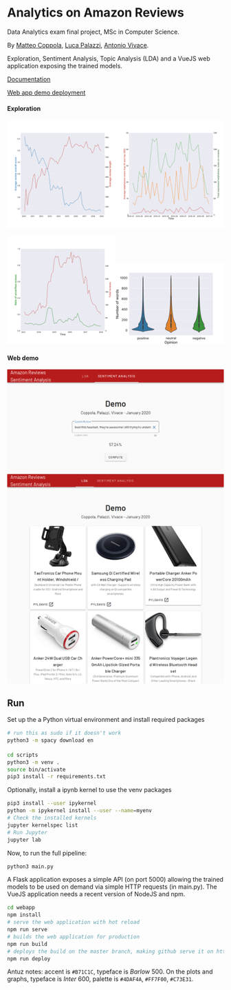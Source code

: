 # Analytics on Amazon Reviews

Data Analytics exam final project, MSc in Computer Science.

By [Matteo Coppola](https://github.com/matteocoppola), [Luca Palazzi](https://github.com/lucapalazzi), [Antonio Vivace](https://github.com/avivace).

Exploration, Sentiment Analysis, Topic Analysis (LDA) and a VueJS web application exposing the trained models.

[Documentation](report.pdf)

[Web app demo deployment](https://avivace.github.io/review-sentiment)

#### Exploration

<img src="figures/1_rew_len_over_time.svg" width="50%"><img src="figures/1_avg_help_25_100_traffic.svg"  width="50%">

<img src="figures/1_ver_unver_time_traffic.svg"  width="50%"><img src="figures/1_correlation_words_opinion.svg"  width="50%">

#### Web demo

<img src="https://github.com/avivace/reviews-sentiment/blob/master/figures/ext/webapp1.png">

<img src="https://github.com/avivace/reviews-sentiment/blob/master/figures/ext/webapp2.png">

## Run

Set up the a Python virtual environment and install required packages

```bash
# run this as sudo if it doesn't work
python3 -m spacy download en

cd scripts
python3 -m venv .
source bin/activate
pip3 install -r requirements.txt
```

Optionally, install a ipynb kernel to use the venv packages
```bash
pip3 install --user ipykernel
python -m ipykernel install --user --name=myenv
# Check the installed kernels
jupyter kernelspec list
# Run Jupyter
jupyter lab
```


Now, to run the full pipeline:
```bash
python3 main.py
```

A Flask application exposes a simple API (on port 5000) allowing the trained models to be used on demand via simple HTTP requests (in main.py). The VueJS application needs a recent version of NodeJS and npm.

```bash
cd webapp
npm install
# serve the web application with hot reload
npm run serve
# builds the web application for production
npm run build
# deploys the build on the master branch, making github serve it on https://avivace.github.io/reviews-sentiment
npm run deploy
```


Antuz notes: accent is `#B71C1C`, typeface is *Barlow* 500. On the plots and graphs, typeface is *Inter* 600, palette is `#4DAF4A`, `#FF7F00`, `#C73E31`.
